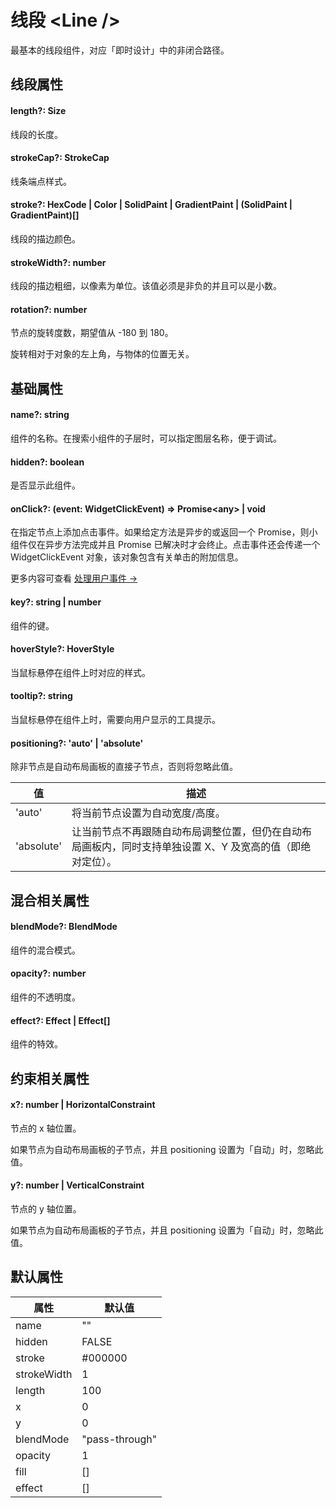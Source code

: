 # 线段 \<Line /\>

最基本的线段组件，对应「即时设计」中的非闭合路径。

## 线段属性

#### length?: Size

线段的长度。

#### strokeCap?: StrokeCap

线条端点样式。

#### stroke?: HexCode | Color | SolidPaint | GradientPaint | (SolidPaint | GradientPaint)[]

线段的描边颜色。

#### strokeWidth?: number

线段的描边粗细，以像素为单位。该值必须是非负的并且可以是小数。

#### rotation?: number

节点的旋转度数，期望值从 -180 到 180。

旋转相对于对象的左上角，与物体的位置无关。

## 基础属性

#### name?: string

组件的名称。在搜索小组件的子层时，可以指定图层名称，便于调试。

#### hidden?: boolean

是否显示此组件。

#### onClick?: (event: WidgetClickEvent) => Promise\<any\> | void

在指定节点上添加点击事件。如果给定方法是异步的或返回一个 Promise，则小组件仅在异步方法完成并且 Promise 已解决时才会终止。点击事件还会传递一个 WidgetClickEvent 对象，该对象包含有关单击的附加信息。

更多内容可查看 [处理用户事件 →](/developer-doc/widget/Guide/2.Development/5.Handling-User-Events)

#### key?: string | number

组件的键。

#### hoverStyle?: HoverStyle

当鼠标悬停在组件上时对应的样式。

#### tooltip?: string

当鼠标悬停在组件上时，需要向用户显示的工具提示。

#### positioning?: 'auto' | 'absolute'

除非节点是自动布局画板的直接子节点，否则将忽略此值。

| 值          | 描述                                                      |
| ---------- | ------------------------------------------------------- |
| 'auto'     | 将当前节点设置为自动宽度/高度。                                        |
| 'absolute' | 让当前节点不再跟随自动布局调整位置，但仍在自动布局画板内，同时支持单独设置 X、Y 及宽高的值（即绝对定位）。 |

## 混合相关属性

#### blendMode?: BlendMode

组件的混合模式。

#### opacity?: number

组件的不透明度。

#### effect?: Effect | Effect[]

组件的特效。

## 约束相关属性

#### x?: number | HorizontalConstraint

节点的 x 轴位置。

如果节点为自动布局画板的子节点，并且 positioning 设置为「自动」时，忽略此值。

#### y?: number | VerticalConstraint

节点的 y 轴位置。

如果节点为自动布局画板的子节点，并且 positioning 设置为「自动」时，忽略此值。

## 默认属性

| 属性        | 默认值          |
| ----------- | -------------- |
| name        | ""             |
| hidden      | FALSE          |
| stroke      | #000000        |
| strokeWidth | 1              |
| length      | 100            |
| x           | 0              |
| y           | 0              |
| blendMode   | "pass-through" |
| opacity     | 1              |
| fill        | []             |
| effect      | []             |
